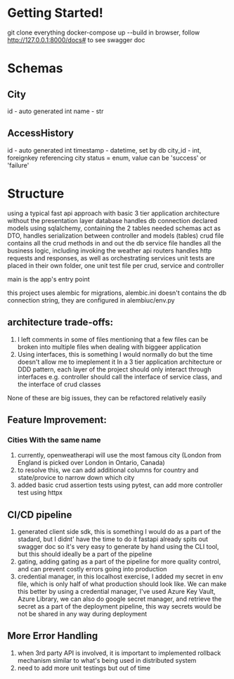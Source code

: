 # Getting Started!
git clone everything
docker-compose up --build
in browser, follow http://127.0.0.1:8000/docs# to see swagger doc

# Schemas
## City
id - auto generated int
name - str

## AccessHistory
id - auto generated int
timestamp - datetime, set by db
city_id - int, foreignkey referencing city 
status = enum, value can be 'success' or 'failure'


# Structure
using a typical fast api approach with basic 3 tier application architecture without the presentation layer
database handles db connection
declared models using sqlalchemy, containing the 2 tables needed
schemas act as DTO, handles serialization between controller and models (tables)
crud file contains all the crud methods in and out the db
service file handles all the business logic, including invoking the weather api
routers handles http requests and responses, as well as orchestrating services
unit tests are placed in their own folder, one unit test file per crud, service and controller

main is the app's entry point

this project uses alembic for migrations, alembic.ini doesn't contains the db connection string, they are configured in alembiuc/env.py


## architecture trade-offs:
1. I left comments in some of files mentioning that a few files can be broken into multiple files when dealing with biggeer application
2. Using interfaces, this is something I would normally do but the time doesn't allow me to imeplement it
In a 3 tier application architecture or DDD pattern, each layer of the project should only interact through interfaces
e.g. controller should call the interface of service class, and the interface of crud classes

None of these are big issues, they can be refactored relatively easily


## Feature Improvement:
### Cities With the same name 
1. currently, openweatherapi will use the most famous city (London from England is picked over London in Ontario, Canada)
2. to resolve this, we can add additional columns for country and state/provice to narrow down which city
3. added basic crud assertion tests using pytest, can add more controller test using httpx



## CI/CD pipeline
1. generated client side sdk, this is something I would do as a part of the stadard, but I didnt' have the time to do it
fastapi already spits out swagger doc so it's very easy to generate by hand using the CLI tool, but this should ideally be a part of the pipeline
2. gating, adding gating as a part of the pipeline for more quality control, and can prevent costly errors going into production
3. credential manager, in this localhost exercise, I added my secret in env file, which is only half of what production should look like. 
We can make this better by using a credential manager, I've used Azure Key Vault, Azure Library, we can also do google secret manager, and retrieve the secret as a part of the deployment pipeline, this way secrets would be not be shared in any way during deployment


## More Error Handling
1. when 3rd party API is involved, it is important to implemented rollback mechanism similar to what's being used in distributed system
2. need to add more unit testings but out of time
